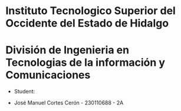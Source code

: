 # Instituto Tecnologico Superior del Occidente del Estado de Hidalgo
# División de Ingenieria en Tecnologias de la información y Comunicaciones

- Student:

- José Manuel Cortes Cerón - 230110688 - 2A 
